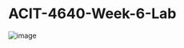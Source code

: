 # ACIT-4640-Week-6-Lab
![image](https://github.com/user-attachments/assets/8e8f7955-5669-4c34-9b56-8d3f416e404f)
